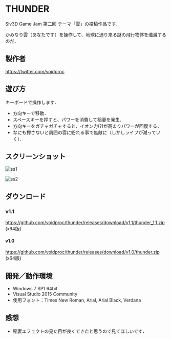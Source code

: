 # THUNDER

Siv3D Game Jam 第二回 テーマ「雲」の投稿作品です．

かみなり雲（あなたです）を操作して、地球に迫り来る謎の飛行物体を殲滅するのだ．

## 製作者
<https://twitter.com/voidproc>

## 遊び方

キーボードで操作します．

* 方向キーで移動．
* スペースキーを押すと、パワーを消費して稲妻を発生．
* 方向キーをガチャガチャすると、イオン力(?)が高まりパワーが回復する．
* なにも押さないと周囲の雲に紛れる事で無敵に（しかしライフが減っていく）．

## スクリーンショット
![ss1](https://github.com/voidproc/thunder/wiki/img/ss1.png)

![ss2](https://github.com/voidproc/thunder/wiki/img/ss2.png)

## ダウンロード

### v1.1
<https://github.com/voidproc/thunder/releases/download/v1.1/thunder_1.1.zip> (x64版)

#### v1.0
<https://github.com/voidproc/thunder/releases/download/v1.0/thunder.zip> (x64版)

## 開発／動作環境
* Windows 7 SP1 64bit
* Visual Studio 2015 Community
* 使用フォント：Times New Roman, Arial, Arial Black, Verdana

## 感想
* 稲妻エフェクトの見た目が良くできたと思うので見てほしいです．
